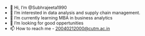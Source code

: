 - 👋 Hi, I’m @Subhrajeeta1990
- 👀 I’m interested in data analysis and supply chain management.
- 🌱 I’m currently learning MBA in business analytics
- 💞️ I’m looking for good oppertunities
- 📫 How to reach me - 20040212000@cutm.ac.in

<!---
Subhrajeeta1990/Subhrajeeta1990 is a ✨ special ✨ repository because its `README.md` (this file) appears on your GitHub profile.
You can click the Preview link to take a look at your changes.
--->
